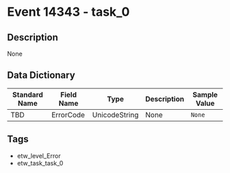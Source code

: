 # Event 14343 - task_0

## Description
None

## Data Dictionary
|Standard Name|Field Name|Type|Description|Sample Value|
|---|---|---|---|---|
|TBD|ErrorCode|UnicodeString|None|`None`|

## Tags
* etw_level_Error
* etw_task_task_0